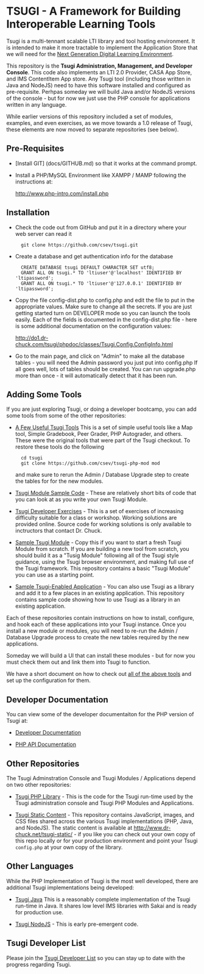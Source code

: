 TSUGI - A Framework for Building Interoperable Learning Tools
=============================================================

Tsugi is a multi-tennant scalable LTI library and tool hosting environment.
It is intended to make it more tractable to implement the Application Store
that we will need for the [
Next Generation Digital Learning Environment](http://www.ngdle.org).

This repository is the **Tsugi Administration, Management, and Developer
Console**.  This code also implements an LTI 2.0 Provider,
CASA App Store, and IMS ContentItem App store.  Any Tsugi tool (including
those written in Java and NodeJS) need to have this software installed
and configured as pre-requisite.  Perhpas someday we will build Java and/or
NodeJS versions of the console - but for now we just use the PHP console
for applications written in any language.

While earlier versions of this repository included a set of modules, examples,
and even exercises, as we move towards a 1.0 release of Tsugi, these elements
are now moved to separate repositories (see below).

Pre-Requisites
--------------

* [Install GIT] (docs/GITHUB.md) so that it works at the command prompt.

* Install a PHP/MySQL Environment like XAMPP / MAMP following the
instructions at:

    http://www.php-intro.com/install.php

Installation
------------

* Check the code out from GitHub and put it in a directory where
your web server can read it

        git clone https://github.com/csev/tsugi.git

* Create a database and get authentication info for the database

        CREATE DATABASE tsugi DEFAULT CHARACTER SET utf8;
        GRANT ALL ON tsugi.* TO 'ltiuser'@'localhost' IDENTIFIED BY 'ltipassword';
        GRANT ALL ON tsugi.* TO 'ltiuser'@'127.0.0.1' IDENTIFIED BY 'ltipassword';

* Copy the file config-dist.php to config.php and edit the file
to put in the appropriate values.  Make sure to change all the secrets.
If you are just getting started turn on DEVELOPER mode so you can launch
the tools easily.  Each of the fields is documented in the config-dist.php
file - here is some additional documentation on the configuration values:

    http://do1.dr-chuck.com/tsugi/phpdoc/classes/Tsugi.Config.ConfigInfo.html

* Go to the main page, and click on "Admin" to make all the database
tables - you will need the Admin password you just put into config.php
If all goes well, lots of tables should be created.  You can run upgrade.php
more than once - it will automatically detect that it has been run.

Adding Some Tools
-----------------

If you are just exploring Tsugi, or doing a developer bootcamp, you can add some tools
from some of the other repositories:

* [A Few Useful Tsugi Tools](https://github.com/csev/tsugi-php-mod) This is a set of
simple useful tools like a Map tool, Simple Gradebook, Peer Grader, PHP Autograder,
and others.  These were the original tools that were part of the Tsugi checkout.  To
restore these tools do the following

        cd tsugi
        git clone https://github.com/csev/tsugi-php-mod mod

    and make sure to rerun the Admin / Database Upgrade step to create the tables for
    for the new modules.

* [Tsugi Module Sample Code](https://github.com/csev/tsugi-php-samples) - These 
are relatively short bits of code that you can look at as you write your
own Tsugi Module.

* [Tsugi Developer Exercises](https://github.com/csev/tsugi-php-exercises) - This
is a set of exercises of increasing difficulty suitable for a class or 
workshop.  Working solutions are provided online.  Source code for working solutions
is only available to inctructors that contact Dr. Chuck.

* [Sample Tsugi Module](https://github.com/csev/tsugi-php-module) - Copy 
this if you want to start a fresh Tsugi Module from scratch.  If you are building
a new tool from scratch, you should build it as a "Tusig Module" following all 
of the Tsugi style guidance, using the Tsugi browser environment, and making 
full use of the Tsugi framework. This repository contains a basic 
"Tsugi Module" you can use as a starting point.

* [Sample Tsugi-Enabled Application](https://github.com/csev/tsugi-php-standalone) - You
can also use Tsugi as a library and  add it to a few places in an existing application. 
This repository contains sample code showing how to use Tsugi as a library in an existing 
application.

Each of these repositories contain instructions on how to install, configure, and hook
each of these applications into your Tsugi instance.  Once you install a new module or 
modules, you will need to re-run the Admin / Database Upgrade process to create
the new tables required by the new applications.

Someday we will build a UI that can install these modules - but for now you must
check them out and link them into Tsugi to function.

We have a short document on how to check out 
[all of the above tools](docs/CHECKOUT_ALL.md)
and set up the configuration for them.

Developer Documentation
-----------------------

You can view some of the developer documentaiton for the PHP version of Tsugi at:

* [Developer Documentation](docs/README.md)

* [PHP API Documentation](http://do1.dr-chuck.com/tsugi/phpdoc/)

Other Repositories
------------------

The Tsugi Adminstration Console and Tsugi Modules / Applications depend on two other
repositories:

* [Tsugi PHP Library](https://github.com/csev/tsugi-php) - This is the code for the 
Tsugi run-time used by the Tsugi administration console and Tsugi PHP Modules 
and Applications.

* [Tsugi Static Content](https://github.com/csev/tsugi-static) - This repository contains
JavaScript, images, and CSS files shared across the various Tsugi implementations
(PHP, Java, and NodeJS).  The static content is available at 
http://www.dr-chuck.net/tsugi-static/ - if you like you can check out your own copy
of this repo locally or for your production environment and point your Tsugi `config.php`
at your own copy of the library.

Other Languages
---------------

While the PHP Implementation of Tsugi is the most well developed, there are additional 
Tsugi implementations being developed:

* [Tsugi Java](https://github.com/csev/tsugi-java-servlet) This is a reasonably complete
implementation of the Tsugi run-time in Java.  It shares low level IMS libraries with 
Sakai and is ready for production use.

* [Tsugi NodeJS](https://github.com/csev/tsugi-node-sample) - This is early 
pre-emergent code.

Tsugi Developer List
--------------------

Please join the 
[Tsugi Developer List](https://groups.google.com/a/apereo.org/forum/#!forum/tsugi-dev)
so you can stay up to date with the progress regarding Tsugi.


